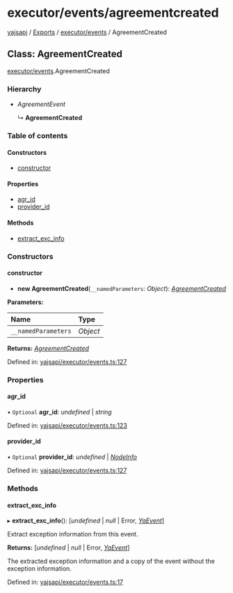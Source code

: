 # executor/events/agreementcreated

[yajsapi](https://github.com/golemfactory/yagna-docs/tree/9699eb3e934dbc2c15063c37bc7a317a2c47fef4/yajsapi/README.md) / [Exports](https://github.com/golemfactory/yagna-docs/tree/9699eb3e934dbc2c15063c37bc7a317a2c47fef4/yajsapi/modules.md) / [executor/events](../yajsapi-2/executor_events.md) / AgreementCreated

## Class: AgreementCreated

[executor/events](../yajsapi-2/executor_events.md).AgreementCreated

### Hierarchy

* _AgreementEvent_

  ↳ **AgreementCreated**

### Table of contents

#### Constructors

* [constructor](executor_events.agreementcreated.md#constructor)

#### Properties

* [agr\_id](executor_events.agreementcreated.md#agr_id)
* [provider\_id](executor_events.agreementcreated.md#provider_id)

#### Methods

* [extract\_exc\_info](executor_events.agreementcreated.md#extract_exc_info)

### Constructors

#### constructor

+ **new AgreementCreated**\(`__namedParameters`: _Object_\): [_AgreementCreated_](executor_events.agreementcreated.md)

**Parameters:**

| Name | Type |
| :--- | :--- |
| `__namedParameters` | _Object_ |

**Returns:** [_AgreementCreated_](executor_events.agreementcreated.md)

Defined in: [yajsapi/executor/events.ts:127](https://github.com/golemfactory/yajsapi/blob/0a8d8c8/yajsapi/executor/events.ts#L127)

### Properties

#### agr\_id

• `Optional` **agr\_id**: _undefined_ \| _string_

Defined in: [yajsapi/executor/events.ts:123](https://github.com/golemfactory/yajsapi/blob/0a8d8c8/yajsapi/executor/events.ts#L123)

#### provider\_id

• `Optional` **provider\_id**: _undefined_ \| [_NodeInfo_](props.nodeinfo.md)

Defined in: [yajsapi/executor/events.ts:127](https://github.com/golemfactory/yajsapi/blob/0a8d8c8/yajsapi/executor/events.ts#L127)

### Methods

#### extract\_exc\_info

▸ **extract\_exc\_info**\(\): \[_undefined_ \| _null_ \| Error, [_YaEvent_](executor_events.yaevent.md)\]

Extract exception information from this event.

**Returns:** \[_undefined_ \| _null_ \| Error, [_YaEvent_](executor_events.yaevent.md)\]

The extracted exception information and a copy of the event without the exception information.

Defined in: [yajsapi/executor/events.ts:17](https://github.com/golemfactory/yajsapi/blob/0a8d8c8/yajsapi/executor/events.ts#L17)

